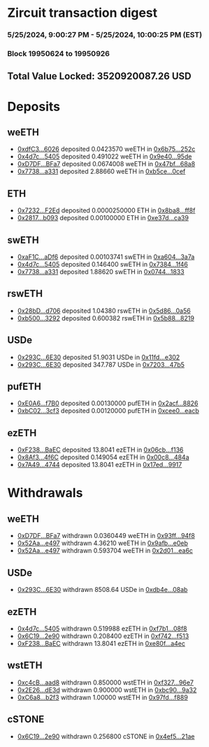 # Zircuit transaction digest
### 5/25/2024, 9:00:27 PM - 5/25/2024, 10:00:25 PM (EST)
### Block 19950624 to 19950926

## Total Value Locked: 3520920087.26 USD

# Deposits
## weETH
- [0xdfC3...6026](https://etherscan.io/address/0xdfC38864e746CD599d127e108A199F02e5A56026) deposited 0.0423570 weETH in [0x6b75...252c](https://etherscan.io/tx/0xdfC38864e746CD599d127e108A199F02e5A56026)
- [0x4d7c...5405](https://etherscan.io/address/0x4d7cD8f4e0B60CcFa09aE648D5DbC73869185405) deposited 0.491022 weETH in [0x9e40...95de](https://etherscan.io/tx/0x4d7cD8f4e0B60CcFa09aE648D5DbC73869185405)
- [0xD7DF...BFa7](https://etherscan.io/address/0xD7DF7E085214743530afF339aFC420c7c720BFa7) deposited 0.0674008 weETH in [0x47bf...68a8](https://etherscan.io/tx/0xD7DF7E085214743530afF339aFC420c7c720BFa7)
- [0x7738...a331](https://etherscan.io/address/0x7738874Ed14bAea6971Bc955103e63f4661ca331) deposited 2.88660 weETH in [0xb5ce...0cef](https://etherscan.io/tx/0x7738874Ed14bAea6971Bc955103e63f4661ca331)
## ETH
- [0x7232...F2Ed](https://etherscan.io/address/0x72321E5916533EA756D9195324796237fA49F2Ed) deposited 0.0000250000 ETH in [0x8ba8...ff8f](https://etherscan.io/tx/0x72321E5916533EA756D9195324796237fA49F2Ed)
- [0x2817...b093](https://etherscan.io/address/0x28176442F56913F7013229a385bB985A4682b093) deposited 0.00100000 ETH in [0xe37d...ca39](https://etherscan.io/tx/0x28176442F56913F7013229a385bB985A4682b093)
## swETH
- [0xaF1C...aDf6](https://etherscan.io/address/0xaF1CAff6Db02812Da62c66B8580BC8D3b18EaDf6) deposited 0.00103741 swETH in [0xa604...3a7a](https://etherscan.io/tx/0xaF1CAff6Db02812Da62c66B8580BC8D3b18EaDf6)
- [0x4d7c...5405](https://etherscan.io/address/0x4d7cD8f4e0B60CcFa09aE648D5DbC73869185405) deposited 0.146400 swETH in [0x7384...1f46](https://etherscan.io/tx/0x4d7cD8f4e0B60CcFa09aE648D5DbC73869185405)
- [0x7738...a331](https://etherscan.io/address/0x7738874Ed14bAea6971Bc955103e63f4661ca331) deposited 1.88620 swETH in [0x0744...1833](https://etherscan.io/tx/0x7738874Ed14bAea6971Bc955103e63f4661ca331)
## rswETH
- [0x28bD...d706](https://etherscan.io/address/0x28bDdE92b2d6B26eCcc4b9411744F16C08E7d706) deposited 1.04380 rswETH in [0x5d86...0a56](https://etherscan.io/tx/0x28bDdE92b2d6B26eCcc4b9411744F16C08E7d706)
- [0xb500...3292](https://etherscan.io/address/0xb5007b3e3dc1C1B8dD5564E4d69Ca43bF1F53292) deposited 0.600382 rswETH in [0x5b88...8219](https://etherscan.io/tx/0xb5007b3e3dc1C1B8dD5564E4d69Ca43bF1F53292)
## USDe
- [0x293C...6E30](https://etherscan.io/address/0x293C6937D8D82e05B01335F7B33FBA0c8e256E30) deposited 51.9031 USDe in [0x11fd...e302](https://etherscan.io/tx/0x293C6937D8D82e05B01335F7B33FBA0c8e256E30)
- [0x293C...6E30](https://etherscan.io/address/0x293C6937D8D82e05B01335F7B33FBA0c8e256E30) deposited 347.787 USDe in [0x7203...47b5](https://etherscan.io/tx/0x293C6937D8D82e05B01335F7B33FBA0c8e256E30)
## pufETH
- [0xE0A6...f7B0](https://etherscan.io/address/0xE0A6D7B299b3BC7dCf43f1100621dd1E8099f7B0) deposited 0.00130000 pufETH in [0x2acf...8826](https://etherscan.io/tx/0xE0A6D7B299b3BC7dCf43f1100621dd1E8099f7B0)
- [0xbC02...3cf3](https://etherscan.io/address/0xbC02D3Efe223bAe3177D15d9F66C7e45f83D3cf3) deposited 0.00120000 pufETH in [0xcee0...eacb](https://etherscan.io/tx/0xbC02D3Efe223bAe3177D15d9F66C7e45f83D3cf3)
## ezETH
- [0xF238...BaEC](https://etherscan.io/address/0xF23881837650A421316b78ae9ce04b67f45BBaEC) deposited 13.8041 ezETH in [0x06cb...f136](https://etherscan.io/tx/0xF23881837650A421316b78ae9ce04b67f45BBaEC)
- [0x8Af3...4f6C](https://etherscan.io/address/0x8Af3d826C6BAa423754F309B6dB5A27c33F44f6C) deposited 0.149054 ezETH in [0x00c8...484a](https://etherscan.io/tx/0x8Af3d826C6BAa423754F309B6dB5A27c33F44f6C)
- [0x7A49...4744](https://etherscan.io/address/0x7A493Be5c2ce014cD049Bf178a1ac0Db1B434744) deposited 13.8041 ezETH in [0x17ed...9917](https://etherscan.io/tx/0x7A493Be5c2ce014cD049Bf178a1ac0Db1B434744)
# Withdrawals
## weETH
- [0xD7DF...BFa7](https://etherscan.io/address/0xD7DF7E085214743530afF339aFC420c7c720BFa7) withdrawn 0.0360449 weETH in [0x93ff...94f8](https://etherscan.io/tx/0xD7DF7E085214743530afF339aFC420c7c720BFa7)
- [0x52Aa...e497](https://etherscan.io/address/0x52Aa899454998Be5b000Ad077a46Bbe360F4e497) withdrawn 4.36210 weETH in [0x9afb...e0eb](https://etherscan.io/tx/0x52Aa899454998Be5b000Ad077a46Bbe360F4e497)
- [0x52Aa...e497](https://etherscan.io/address/0x52Aa899454998Be5b000Ad077a46Bbe360F4e497) withdrawn 0.593704 weETH in [0x2d01...ea6c](https://etherscan.io/tx/0x52Aa899454998Be5b000Ad077a46Bbe360F4e497)
## USDe
- [0x293C...6E30](https://etherscan.io/address/0x293C6937D8D82e05B01335F7B33FBA0c8e256E30) withdrawn 8508.64 USDe in [0xdb4e...08ab](https://etherscan.io/tx/0x293C6937D8D82e05B01335F7B33FBA0c8e256E30)
## ezETH
- [0x4d7c...5405](https://etherscan.io/address/0x4d7cD8f4e0B60CcFa09aE648D5DbC73869185405) withdrawn 0.519988 ezETH in [0xf7b1...08f8](https://etherscan.io/tx/0x4d7cD8f4e0B60CcFa09aE648D5DbC73869185405)
- [0x6C19...2e90](https://etherscan.io/address/0x6C19180A32B4e13b1AA55CA963Bd6fb195AD2e90) withdrawn 0.208400 ezETH in [0xf742...f513](https://etherscan.io/tx/0x6C19180A32B4e13b1AA55CA963Bd6fb195AD2e90)
- [0xF238...BaEC](https://etherscan.io/address/0xF23881837650A421316b78ae9ce04b67f45BBaEC) withdrawn 13.8041 ezETH in [0xe80f...a4ec](https://etherscan.io/tx/0xF23881837650A421316b78ae9ce04b67f45BBaEC)
## wstETH
- [0xc4cB...aad8](https://etherscan.io/address/0xc4cB024d4Fab16186B8bE8C0a5780CAA172Daad8) withdrawn 0.850000 wstETH in [0xf327...96e7](https://etherscan.io/tx/0xc4cB024d4Fab16186B8bE8C0a5780CAA172Daad8)
- [0x2E26...dE3d](https://etherscan.io/address/0x2E26fbfd06f0C691Ce8F2e399fC920cD804CdE3d) withdrawn 0.900000 wstETH in [0xbc90...9a32](https://etherscan.io/tx/0x2E26fbfd06f0C691Ce8F2e399fC920cD804CdE3d)
- [0xC6a8...b2f3](https://etherscan.io/address/0xC6a8f0f8379f06Ca34F2f9a76864278105A6b2f3) withdrawn 1.00000 wstETH in [0x97fd...f889](https://etherscan.io/tx/0xC6a8f0f8379f06Ca34F2f9a76864278105A6b2f3)
## cSTONE
- [0x6C19...2e90](https://etherscan.io/address/0x6C19180A32B4e13b1AA55CA963Bd6fb195AD2e90) withdrawn 0.256800 cSTONE in [0x4ef5...21ae](https://etherscan.io/tx/0x6C19180A32B4e13b1AA55CA963Bd6fb195AD2e90)
